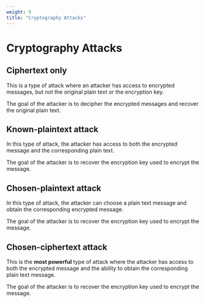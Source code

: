 ```yaml
---
weight: 9
title: "Cryptography Attacks"
---
```



# Cryptography Attacks

## Ciphertext only

This is a type of attack where an attacker has access to encrypted messages, but not the original plain text or the encryption key.

The goal of the attacker is to decipher the encrypted messages and recover the original plain text.

## Known-plaintext attack

In this type of attack, the attacker has access to both the encrypted message and the corresponding plain text.

The goal of the attacker is to recover the encryption key used to encrypt the message.

## Chosen-plaintext attack

In this type of attack, the attacker can choose a plain text message and obtain the corresponding encrypted message.

The goal of the attacker is to recover the encryption key used to encrypt the message.

## Chosen-ciphertext attack

This is the **most powerful** type of attack where the attacker has access to both the encrypted message and the ability to obtain the corresponding plain text message.

The goal of the attacker is to recover the encryption key used to encrypt the message.
